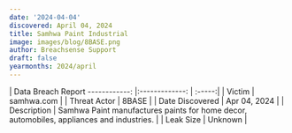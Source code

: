 ```yaml
---
date: '2024-04-04'
discovered: April 04, 2024
title: Samhwa Paint Industrial
image: images/blog/8BASE.png
author: Breachsense Support
draft: false
yearmonths: 2024/april
---
```



| Data Breach Report
------------:     |:-------------:    | :-----:|
| Victim      | samhwa.com      | 
| Threat Actor      | 8BASE      | 
| Date Discovered      | Apr 04, 2024      | 
| Description      | Samhwa Paint manufactures paints for home decor, automobiles, appliances and industries.      | 
| Leak Size      | Unknown      | 

